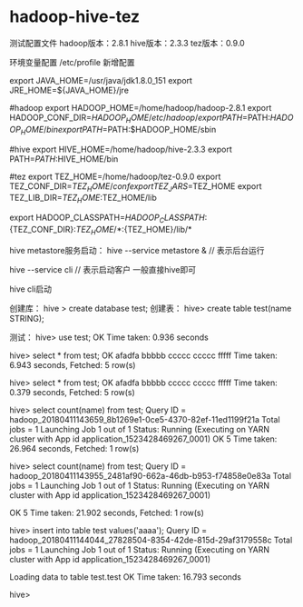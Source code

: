 # hadoop-hive-tez
测试配置文件
hadoop版本：2.8.1
hive版本：2.3.3
tez版本：0.9.0

环境变量配置 /etc/profile 新增配置

export JAVA_HOME=/usr/java/jdk1.8.0_151
export JRE_HOME=${JAVA_HOME}/jre


#hadoop
export HADOOP_HOME=/home/hadoop/hadoop-2.8.1
export HADOOP_CONF_DIR=$HADOOP_HOME/etc/hadoop/
export PATH=$PATH:$HADOOP_HOME/bin
export PATH=$PATH:$HADOOP_HOME/sbin


#hive
export HIVE_HOME=/home/hadoop/hive-2.3.3
export PATH=$PATH:$HIVE_HOME/bin

#tez
export TEZ_HOME=/home/hadoop/tez-0.9.0
export TEZ_CONF_DIR=$TEZ_HOME/conf
export TEZ_JARS=$TEZ_HOME
export TEZ_LIB_DIR=$TEZ_HOME:$TEZ_HOME/lib



export HADOOP_CLASSPATH=$HADOOP_CLASSPATH:${TEZ_CONF_DIR}:${TEZ_HOME}/*:${TEZ_HOME}/lib/*



hive metastore服务启动：
hive --service metastore &  // 表示后台运行

hive --service cli // 表示启动客户 一般直接hive即可

hive cli启动

创建库：
hive > create database test;
创建表：
hive> create table test(name STRING);


测试：
hive> use test;
OK
Time taken: 0.936 seconds

hive> select * from test;
OK
afadfa
bbbbb
ccccc
ccccc
fffff
Time taken: 6.943 seconds, Fetched: 5 row(s)

hive> select * from test;
OK
afadfa
bbbbb
ccccc
ccccc
fffff
Time taken: 0.379 seconds, Fetched: 5 row(s)

hive> select count(name) from test;
Query ID = hadoop_20180411143659_8b1269e1-0ce5-4370-82ef-11ed1199f21a
Total jobs = 1
Launching Job 1 out of 1
Status: Running (Executing on YARN cluster with App id application_1523428469267_0001)
OK
5
Time taken: 26.964 seconds, Fetched: 1 row(s)

hive> select count(name) from test;
Query ID = hadoop_20180411143955_2481af90-662a-46db-b953-f74858e0e83a
Total jobs = 1
Launching Job 1 out of 1
Status: Running (Executing on YARN cluster with App id application_1523428469267_0001)

OK
5
Time taken: 21.902 seconds, Fetched: 1 row(s)

hive> insert into table test values('aaaa');
Query ID = hadoop_20180411144044_27828504-8354-42de-815d-29af3179558c
Total jobs = 1
Launching Job 1 out of 1
Status: Running (Executing on YARN cluster with App id application_1523428469267_0001)

Loading data to table test.test
OK
Time taken: 16.793 seconds

hive> 

